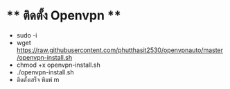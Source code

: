 # ** ติดตั้ง Openvpn  ** <br>
- sudo -i
- wget https://raw.githubusercontent.com/phutthasit2530/openvpnauto/master/openvpn-install.sh
- chmod +x openvpn-install.sh
- ./openvpn-install.sh
- ติดตั้งเสร็จ พิมพ์ m



